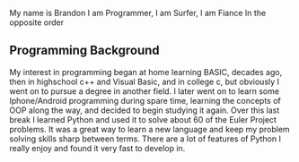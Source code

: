 My name is Brandon
I am Programmer, I am Surfer, I am Fiance
In the opposite order


<h2>Programming Background</h2>
My interest in programming began at home learning BASIC,  decades ago, then in highschool c++ and Visual Basic, and in college c,  but obviously I went on to pursue a degree in another field.
I later went on to learn some Iphone/Android programming during spare time, learning the concepts of OOP along the way, and decided to begin studying it again. 
Over this last break I learned Python and used it to solve about 60 of the Euler Project problems.  It was a great way to learn a new language and keep my problem solving skills sharp between terms.  There are a lot of features of Python I really enjoy and found it very fast to develop in.
